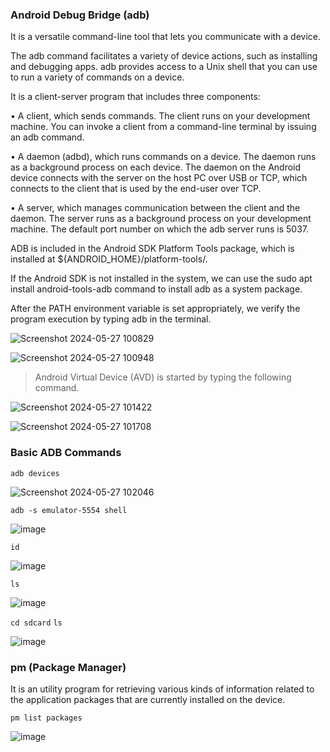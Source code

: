 ### Android Debug Bridge (adb) 

It is a versatile command-line tool that lets you communicate with a device.

The adb command facilitates a variety of device actions, such as installing and debugging apps. adb provides access to a Unix shell that you can use to run a variety of commands on a device.

It is a client-server program that includes three components:

• A client, which sends commands. The client runs on your development machine. You can invoke a client from a command-line terminal by issuing an adb command.

• A daemon (adbd), which runs commands on a device. The daemon runs as a background process on each device. The daemon on the Android device connects with the server on the host PC over USB or TCP, which connects to the client that is used by the end-user over TCP.

• A server, which manages communication between the client and the daemon. The server runs as a background process on your development machine. The default port number on which the adb server runs is 5037.

ADB is included in the Android SDK Platform Tools package, which is installed at ${ANDROID_HOME}/platform-tools/.

If the Android SDK is not installed in the system, we can use the sudo apt install android-tools-adb command to install adb as a system package.

After the PATH environment variable is set appropriately, we verify the program execution by typing adb in the terminal.

![Screenshot 2024-05-27 100829](https://github.com/udayk01/Android-Security/assets/52235763/b402578b-56bb-423c-aaac-90d537fd1517)

![Screenshot 2024-05-27 100948](https://github.com/udayk01/Android-Security/assets/52235763/a1fbbd86-b131-4114-a013-dadca72cbcb0)

> Android Virtual Device (AVD) is started by typing the following command.

![Screenshot 2024-05-27 101422](https://github.com/udayk01/Android-Security/assets/52235763/fa384335-832a-4199-ab2c-ff916be75275)

![Screenshot 2024-05-27 101708](https://github.com/udayk01/Android-Security/assets/52235763/90ce52c0-1a93-4a3d-99c8-88227787a609)

### Basic ADB Commands

```adb devices```

![Screenshot 2024-05-27 102046](https://github.com/udayk01/Android-Security/assets/52235763/f29f8e34-bed4-4362-bbe7-9cc7d9c54c0e)

```adb -s emulator-5554 shell```

![image](https://github.com/udayk01/Android-Security/assets/52235763/e4ac55dd-38d2-47b8-979f-4f91270719dd)

```id```

![image](https://github.com/udayk01/Android-Security/assets/52235763/39e8b909-c796-407a-871f-3c1ec3b98912)

```ls```

![image](https://github.com/udayk01/Android-Security/assets/52235763/ed115990-8d3f-46b9-8664-79e31b1d077d)

```cd sdcard```
```ls```

![image](https://github.com/udayk01/Android-Security/assets/52235763/a620c142-92a4-4e45-b6d8-3b200f4bac46)

### pm (Package Manager) 

It is an utility program for retrieving various kinds of information related to the application packages that are currently installed on the device.

```pm list packages```

![image](https://github.com/udayk01/Android-Security/assets/52235763/4f5c6b3a-f049-49f3-84c2-9245b8655e59)
